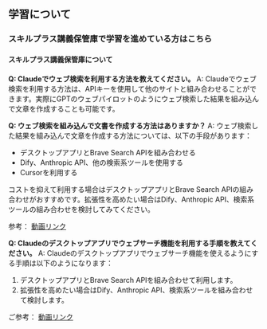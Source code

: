 ## 学習について
### スキルプラス講義保管庫で学習を進めている方はこちら
#### スキルプラス講義保管庫について

**Q: Claudeでウェブ検索を利用する方法を教えてください。**
A: Claudeでウェブ検索を利用する方法は、APIキーを使用して他のサイトと組み合わせることができます。実際にGPTのウェブパイロットのようにウェブ検索した結果を組み込んで文章を作成することも可能です。

**Q: ウェブ検索を組み込んで文書を作成する方法はありますか？**
A: ウェブ検索した結果を組み込んで文章を作成する方法については、以下の手段があります：
- デスクトップアプリとBrave Search APIを組み合わせる
- Dify、Anthropic API、他の検索系ツールを使用する
- Cursorを利用する

コストを抑えて利用する場合はデスクトップアプリとBrave Search APIの組み合わせがおすすめです。拡張性を高めたい場合はDify、Anthropic API、検索系ツールの組み合わせを検討してみてください。

参考：
[動画リンク](https://www.youtube.com/watch?v=eHrp9hKZed8)

**Q: Claudeのデスクトップアプリでウェブサーチ機能を利用する手順を教えてください。**
A: Claudeのデスクトップアプリでウェブサーチ機能を使えるようにする手順は以下のようになります：
1. デスクトップアプリとBrave Search APIを組み合わせて利用します。
2. 拡張性を高めたい場合はDify、Anthropic API、検索系ツールを組み合わせて検討します。

ご参考：
[動画リンク](https://www.loom.com/share/063fdc6966034d37953062ce1dafc758)

